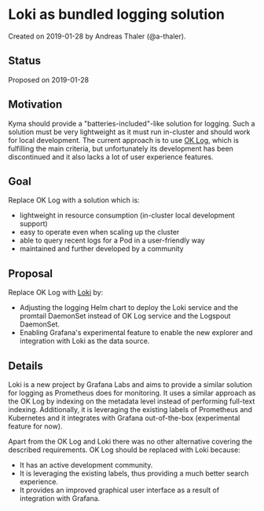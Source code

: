 # Loki as bundled logging solution

Created on 2019-01-28 by Andreas Thaler (@a-thaler).

## Status

Proposed on 2019-01-28

## Motivation
Kyma should provide a "batteries-included"-like solution for logging. Such a solution must be very lightweight as it must run in-cluster and should work for local development. The current approach is to use [OK Log](https://github.com/oklog/oklog), which is fulfilling the main criteria, but unfortunately its development has been discontinued and it also lacks a lot of user experience features.

## Goal
Replace OK Log with a solution which is:
- lightweight in resource consumption (in-cluster local development support)
- easy to operate even when scaling up the cluster
- able to query recent logs for a Pod in a user-friendly way
- maintained and further developed by a community

## Proposal
Replace OK Log with [Loki](https://github.com/grafana/loki) by:
- Adjusting the logging Helm chart to deploy the Loki service and the promtail DaemonSet instead of OK Log service and the Logspout DaemonSet.
- Enabling Grafana's experimental feature to enable the new explorer and integration with Loki as the data source.

## Details
Loki is a new project by Grafana Labs and aims to provide a similar solution for logging as Prometheus does for monitoring.
It uses a similar approach as the OK Log by indexing on the metadata level instead of performing full-text indexing. Additionally, it is leveraging the existing labels of Prometheus and Kubernetes and it integrates with Grafana out-of-the-box (experimental feature for now).

Apart from the OK Log and Loki there was no other alternative covering the described requirements.
OK Log should be replaced with Loki because:
- It has an active development community.
- It is leveraging the existing labels, thus providing a much better search experience.
- It provides an improved graphical user interface as a result of integration with Grafana. 

